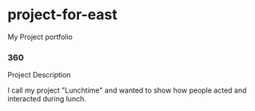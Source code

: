 # project-for-east
My Project portfolio

### 360

<script src='//vizor.io/static/scripts/vizor-360-embed.js' data-vizorurl='//vizor.io/embed/scottie6561/360'></script>

Project Description

I call my project "Lunchtime" and wanted to show how people acted and interacted during lunch. 
